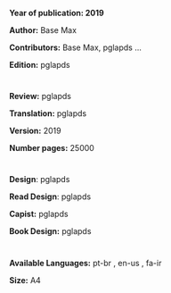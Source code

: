 **Year of publication: 2019**

**Author:** Base Max

**Contributors:** Base Max, pglapds ... 

**Edition:** pglapds

#

**Review:** pglapds

**Translation:** pglapds

**Version:** 2019

**Number pages:** 25000 

#

**Design**: pglapds

**Read Design**: pglapds

**Capist:** pglapds

**Book Design:** pglapds

#

**Available Languages:** pt-br , en-us , fa-ir 

**Size:** A4 
